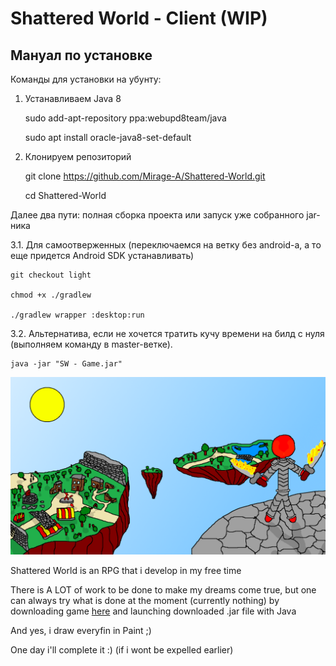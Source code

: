 # Shattered World - Client (WIP)

## Мануал по установке

Команды для установки на убунту:

1. Устанавливаем Java 8

    sudo add-apt-repository ppa:webupd8team/java
    
    sudo apt install oracle-java8-set-default
    
2. Клонируем репозиторий

    git clone https://github.com/Mirage-A/Shattered-World.git
    
    cd Shattered-World
    
Далее два пути: полная сборка проекта или запуск уже собранного jar-ника

3.1. Для самоотверженных (переключаемся на ветку без android-а, а то еще придется Android SDK устанавливать)

    git checkout light
    
    chmod +x ./gradlew
    
    ./gradlew wrapper :desktop:run
    
3.2. Альтернатива, если не хочется тратить кучу времени на билд с нуля (выполняем команду в master-ветке).

    java -jar "SW - Game.jar"

![](art.png)

Shattered World is an RPG that i develop in my free time

There is A LOT of work to be done to make my dreams come true, but one can always try what is done at the moment (currently nothing) by downloading game [here](https://mirage-a.github.io) and launching downloaded .jar file with Java

And yes, i draw everyfin in Paint ;)

One day i'll complete it :) (if i wont be expelled earlier)
